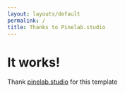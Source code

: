 ```yaml
---
layout: layouts/default
permalink: /
title: Thanks to Pinelab.studio
---
```


# It works!
Thank [pinelab.studio](https://pinelab.studio) for this template

